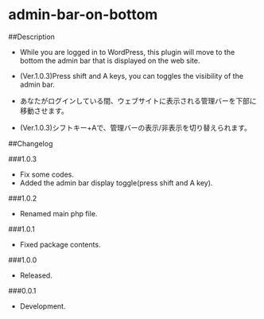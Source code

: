 admin-bar-on-bottom
===================

##Description

* While you are logged in to WordPress, this plugin will move to the bottom the admin bar that is displayed on the web site.
* (Ver.1.0.3)Press shift and A keys, you can toggles the visibility of the admin bar.

* あなたがログインしている間、ウェブサイトに表示される管理バーを下部に移動させます。
* (Ver.1.0.3)シフトキー+Aで、管理バーの表示/非表示を切り替えられます。


##Changelog

###1.0.3
* Fix some codes.
* Added the admin bar display toggle(press shift and A key).

###1.0.2
* Renamed main php file.

###1.0.1
* Fixed package contents.

###1.0.0
* Released.

###0.0.1
* Development.
